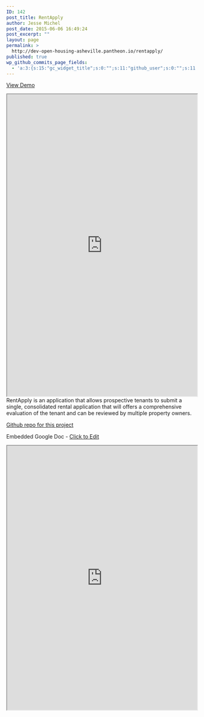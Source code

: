 ```yaml
---
ID: 142
post_title: RentApply
author: Jesse Michel
post_date: 2015-06-06 16:49:24
post_excerpt: ""
layout: page
permalink: >
  http://dev-open-housing-asheville.pantheon.io/rentapply/
published: true
wp_github_commits_page_fields:
  - 'a:3:{s:15:"gc_widget_title";s:0:"";s:11:"github_user";s:0:"";s:11:"github_repo";s:0:"";}'
---
```

<a href="http://codeforasheville.github.io/openhousing-rentapply/">View Demo</a>
<iframe src="http://codeforasheville.github.io/openhousing-rentapply/" width="100%" height="800"></iframe>
RentApply is an application that allows prospective tenants to submit a single, consolidated rental application that will offers a comprehensive evaluation of the tenant and can be reviewed by multiple property owners.

<a href="https://github.com/CodeForAsheville/openhousing-rentapply">Github repo for this project</a>

Embedded Google Doc - <a href="https://docs.google.com/document/d/1kRYcz87uDi8uKLxm6rQHwaAq_1Y8eBCpSlNgqXK6bfA/edit#heading=h.j5rj35pqaova">Click to Edit</a>

<iframe src="https://docs.google.com/document/d/1kRYcz87uDi8uKLxm6rQHwaAq_1Y8eBCpSlNgqXK6bfA/pub?embedded=true" width="100%" height="700px"></iframe>
